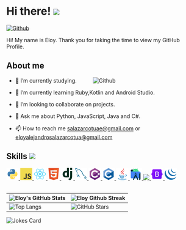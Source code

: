 <h1> Hi there! <img src = "https://raw.githubusercontent.com/MartinHeinz/MartinHeinz/master/wave.gif" width = 30px> </h1>
<p align='center'>
</p>


[![Github](https://img.shields.io/github/followers/EloySalazar?label=Follow&style=social)](https://github.com/EloySalazar)

<div size='20px'> Hi! My name is Eloy. Thank you for taking the time to view my GitHub Profile.
</div>

<h2> About me </h2>

<img width="55%" align="right" alt="Github" src="https://raw.githubusercontent.com/onimur/.github/master/.resources/git-header.svg" />

- 🔭 I’m currently studying.
  
- 🌱 I’m currently learning Ruby,Kotlin and Android Studio.
  
- 👯 I’m looking to collaborate on projects.
  
- 💬 Ask me about Python, JavaScript, Java and C#.

- 📫 How to reach me salazarcotuae@gmail.com or eloyalejandrosalazarcotua@gmail.com

<h2> Skills <img src = "https://media2.giphy.com/media/QssGEmpkyEOhBCb7e1/giphy.gif?cid=ecf05e47a0n3gi1bfqntqmob8g9aid1oyj2wr3ds3mg700bl&rid=giphy.gif" width = 32px> </h2>
 <a href= https://github.com/EloySalazar?tab=repositories&q=&type=&language=python&sort= > <img width ='32px' src ='https://github.com/devicons/devicon/blob/master/icons/python/python-original.svg'> </a>
 <a href= https://github.com/EloySalazar?tab=repositories&q=&type=&language=javascript&sort= > <img width ='32px' src ='https://github.com/devicons/devicon/blob/master/icons/javascript/javascript-original.svg'> </a>
 <a href= https://github.com/EloySalazar?tab=repositories&q=&type=&language=reactjs&sort= > <img width ='32px' src ='https://github.com/devicons/devicon/blob/master/icons/react/react-original.svg'> </a>
 <a href= https://github.com/EloySalazar?tab=repositories&q=&type=&language=html&sort= > <img width ='32px' src ='https://github.com/devicons/devicon/blob/master/icons/html5/html5-original.svg'> </a>
<a href= https://github.com/EloySalazar?tab=repositories&q=&type=&language=html&sort= > <img width ='32px' src ='https://github.com/devicons/devicon/blob/master/icons/django/django-plain.svg'> </a>
 <a href= https://github.com/EloySalazar?tab=repositories&q=&type=&language=sqlite&sort= > <img width ='32px' src ='https://github.com/devicons/devicon/blob/master/icons/mysql/mysql-original.svg'> </a>
 <a href= https://github.com/EloySalazar?tab=repositories&q=&type=&language=c&sort= > <img width ='32px' src ='https://github.com/devicons/devicon/blob/master/icons/csharp/csharp-original.svg'> </a>
 <a href= https://github.com/EloySalazar?tab=repositories&q=&type=&language=c&sort= > <img width ='32px' src ='https://github.com/devicons/devicon/blob/master/icons/c/c-original.svg'> </a>
 <a href= 'https://github.com/EloySalazar?tab=repositories&q=&type=&language=html&sort='> <img width ='32px' src ='https://github.com/devicons/devicon/blob/master/icons/java/java-original.svg'> </a>
 <a href= https://github.com/JheyluisReyes?tab=repositories&q=&type=&language=html&sort=> <img width ='32px' src ='https://github.com/devicons/devicon/blob/master/icons/androidstudio/androidstudio-original.svg'> </a>
 <a href= 'https://github.com/EloySalazar?tab=repositories&q=&type=&language=android&sort='> <img width ='32px' src ='https://raw.githubusercontent.com/rahulbanerjee26/githubAboutMeGenerator/main/icons/android.svg'> </a>
<a href= https://github.com/EloySalazar?tab=repositories&q=&type=&language=javascript&sort= > <img width ='32px' src ='https://github.com/devicons/devicon/blob/master/icons/bootstrap/bootstrap-original.svg'> </a>
<a href= https://github.com/EloySalazar?tab=repositories&q=&type=&language=javascript&sort= > <img width ='32px' src ='https://github.com/devicons/devicon/blob/master/icons/jquery/jquery-original.svg'> </a>

<br>
<br>

| ![Eloy's GitHub Stats](https://github-readme-stats.vercel.app/api?username=EloySalazar&show_icons=true&theme=codeSTACKr) | ![Eloy Github Streak](https://github-readme-streak-stats.herokuapp.com/?user=EloySalazar&theme=codeSTACKr) |
| --- | --- |
|![Top Langs](https://github-readme-stats.vercel.app/api/top-langs/?username=EloySalazar&hide=C,kvlang,html&theme=codeSTACKr)| ![GitHub Stars](https://github-readme-stats.vercel.app/api?username=EloySalazar&show_icons=true&locale=en&count_private=true&hide_rank=true&custom_title=My%20GitHub%20Stats&disable_animations=true&theme=codeSTACKr) |

![Jokes Card](https://readme-jokes.vercel.app/api?theme=codeSTACKr)

<br>
